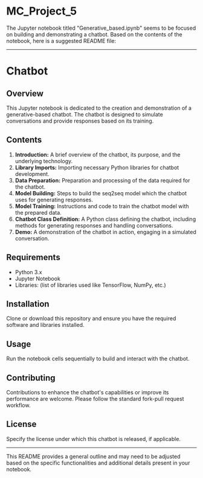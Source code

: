 # MC_Project_5
The Jupyter notebook titled "Generative_based.ipynb" seems to be focused on building and demonstrating a chatbot. Based on the contents of the notebook, here is a suggested README file:

---

#  Chatbot

## Overview
This Jupyter notebook is dedicated to the creation and demonstration of a generative-based chatbot. The chatbot is designed to simulate conversations and provide responses based on its training.

## Contents
1. **Introduction:** A brief overview of the chatbot, its purpose, and the underlying technology.
2. **Library Imports:** Importing necessary Python libraries for chatbot development.
3. **Data Preparation:** Preparation and processing of the data required for the chatbot.
4. **Model Building:** Steps to build the seq2seq model which the chatbot uses for generating responses.
5. **Model Training:** Instructions and code to train the chatbot model with the prepared data.
6. **Chatbot Class Definition:** A Python class defining the chatbot, including methods for generating responses and handling conversations.
7. **Demo:** A demonstration of the chatbot in action, engaging in a simulated conversation.

## Requirements
- Python 3.x
- Jupyter Notebook
- Libraries: (list of libraries used like TensorFlow, NumPy, etc.)

## Installation
Clone or download this repository and ensure you have the required software and libraries installed.

## Usage
Run the notebook cells sequentially to build and interact with the chatbot.

## Contributing
Contributions to enhance the chatbot's capabilities or improve its performance are welcome. Please follow the standard fork-pull request workflow.

## License
Specify the license under which this chatbot is released, if applicable.

---

This README provides a general outline and may need to be adjusted based on the specific functionalities and additional details present in your notebook.
